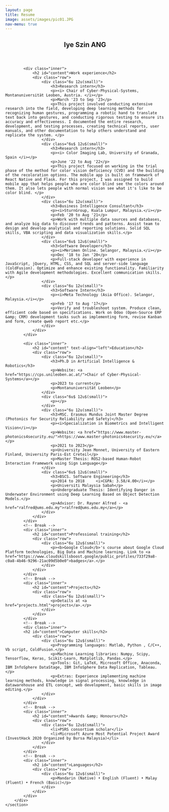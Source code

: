 ```yaml
---
layout: page
title: Resume
image: assets/images/pic01.JPG
nav-menu: true
---
```



<!-- Main -->
<div id="main" class="alt">
    <!-- One -->
    <section id="one">
        <div class="inner">
            <header class="major">
                <h1>Iye Szin ANG</h1>
            </header>

            <div class="inner">
                <h2 id="content">Work experience</h2>
                <div class="row">
                    <div class="6u 12u(small)">
                        <h3>Research intern</h3>
                        <p><i> Chair of Cyber-Physical-Systems, Montanuniversität Leoben, Austria. </i></p>
                        <p>March '23 to Sep '23</p>
                        <p>This project involved conducting extensive research into the field, developing deep learning methods for recognizing human gestures, programming a robotic hand to translate text back into gestures, and conducting rigorous testing to ensure its accuracy and effectiveness. I documented the entire research, development, and testing processes, creating technical reports, user manuals, and other documentation to help others understand and replicate the system. </p>
                    </div>
                    <div class="6u$ 12u$(small)">
                        <h3>Research intern</h3>
                        <p><i> Color Imaging Lab, University of Granada, Spain </i></p>
                        <p>June '22 to Aug '22</p>
                        <p>This project focused on working in the trial phase of the method for color vision deficiency (CVD) and the building of the recoloration options. The mobile app is built on framework of React Native and Flask. For this project, I was assigned to build mobile app that helps people who are color blind see the colors around them. It also lets people with normal vision see what it's like to be color blind. </p>
                    </div>
                    <div class="6u 12u(small)">
                        <h3>Business Intelligence Consultant</h3>
                        <p><i>SturnGroup, Kuala Lumpur, Malaysia.</i></p>
                        <p>Feb '20 to Aug '21</p>
                        <p>Work with multiple data sources and databases, and analyze big data to discover trends and patterns. Assist team to design and develop analytical and reporting solutions. Solid SQL skills, VBA scripting and data visualization skills.</p>
                    </div>
                    <div class="6u$ 12u$(small)">
                        <h3>Software Developer</h3>
                        <p><i>Merimen Online. Selangor, Malaysia.</i></p>
                        <p>Dec '18 to Jan '20</p>
                        <p>Full-stack developer with experience in JavaScript, jQuery, HTML, CSS, and SQL and server-side language (ColdFusion). Optimize and enhance existing functionality. Familiarity with Agile development methodologies. Excellent communication skills.</p>
                    </div>
                    <div class="6u 12u(small)">
                        <h3>Software Intern</h3>
                        <p><i>Meta Technology (Asia Office). Selangor, Malaysia.</i></p>
                        <p>Feb '17 to Aug '17</p>
                        <p>Verify and troubleshoot system. Produce clean, efficient code based on specifications. Work on Odoo (Open-Source ERP &amp; CRM) development tasks such as implementing form, revise Kanban and form, create qweb report etc.</p>
                    </div>
                </div>
            </div>
                
            <div class="inner">
                <h2 id="content" text-align="left">Education</h2>
                <div class="row">
                    <div class="6u 12u(small)">
                        <h3>Ph.D in Artificial Intelligence & Robotics</h3>
                        <p>Website: <a href="https://cps.unileoben.ac.at/">Chair of Cyber-Physical-Systems</a></p>
                        <p>2023 to current</p>
                        <p>Montanuniversität Leoben</p>
                    </div>
                    <div class="6u$ 12u$(small)">
                        <p></p>
                    </div>
                    <div class="6u 12u(small)">
                        <h3>MSC. Erasmus Mundus Joint Master Degree (Photonics for Security Reliability and Safety)</h3>
                        <p><i>Specialization in Biometrics and Intelligent Vision</i></p>
                        <p>Website: <a href="https://www.master-photonics4security.eu/">https://www.master-photonics4security.eu/</a></p>
                        <p>2021 to 2023</p>
                        <p>University Jean Monnet, University of Eastern Finland, University Paris-Est Creteil</p>
                        <p>Master Thesis: ROS2-based Human-Robot Interaction Framework using Sign Language</p>
                    </div>
                    <div class="6u$ 12u$(small)">
                        <h3>BSCS. Software Engineering</h3>
                        <p>2014 to 2018     <i>CGPA: 3.58/4.00</i></p>
                        <p>Universiti Malaysia Sabah</p>
                        <p>Undergraduate Thesis: Identifying Danger in Underwater Environment using Deep Learning Based on Object Detection Models.</p>
                        <p>Advisor: Dr. Rayner Alfred - <a href="ralfred@ums.edu.my">ralfred@ums.edu.my</a></p>
                    </div>
                </div>
            </div>
            <!-- Break -->
            <div class="inner">
                <h2 id="content">Professional training</h2>
                <div class="row">
                    <div class="6u 12u$(small)">
                        <p><b>Google Cloud</b>'s course about Google Cloud Platform technologies, Big Data and Machine learning. Link to <a href="https://www.cloudskillsboost.google/public_profiles/733f29a8-c0a8-4b46-9296-21ac09d5b0e0">badges</a>.</p>
                    </div>
                </div>
            </div>
            <!-- Break -->
            <div class="inner">
                <h2 id="content">Projects</h2>
                <div class="row">
                    <div class="6u 12u$(small)">
                        <p>Details at <a href="projects.html">projects</a>.</p>
                    </div>
                </div>
            </div>
            <!-- Break -->
            <div class="inner">
            <h2 id="content">Computer skills</h2>
                <div class="row">
                    <div class="6u 12u$(small)">
                        <p>Programming languages: Matlab, Python , C/C++, Vb script, ColdFusion.</p>
                        <p>Machine Learning libraries: Numpy, Scipy, Tensorflow, Keras, Scikit-Learn, Matplotlib, Pandas.</p>
                        <p>Tools: Git, LaTeX, Microsoft Office, Anaconda, IBM InfoSphere DataStage, IBM InfoSphere Data Replication, Tableau.</p>
                        <p>Extras: Experience implementing machine learning methods, knowledge in signal processing, knowledge in datawarehouse and ETL concept, web development, basic skills in image editing.</p>
                    </div>
                </div>
            </div>
            <!-- Break -->
            <div class="inner">
                <h2 id="content">Awards &amp; Honours</h2>
                <div class="row">
                    <div class="6u 12u$(small)">
                        <li>PSRS consortium scholar</li>
                        <li>Microsoft Azure Most Potential Project Award (InvestHack 2020 Organized by Bursa Malaysia)</li>
                    </div>
                </div>
            </div>
            <!-- Break -->
            <div class="inner">
                <h2 id="content">Languages</h2>
                <div class="row">
                    <div class="6u 12u$(small)">
                        <p>Mandarin (Native) • English (Fluent) • Malay (Fluent) • French (Basic)</p>
                    </div>
                </div>
            </div>
        </div>
    </section>

</div>
